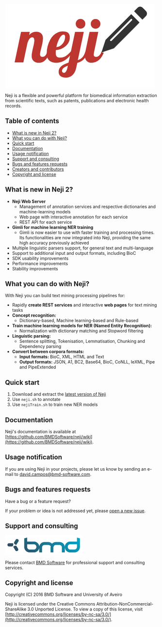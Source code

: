 ![Neji](https://github.com/BMDSoftware/neji/raw/master/wiki/logo.png)

Neji is a flexible and powerful platform for biomedical information extraction from scientific texts, such as patents, publications and electronic health records.


## Table of contents
- [What is new in Neji 2?](#what-is-new-in-neji-2?)
- [What you can do with Neji?](#what-you-can-do-with-neji?)
- [Quick start](#quick-start)
- [Documentation](#documentation)
- [Usage notification](#usage-notification)
- [Support and consulting](#support-and-consulting)
- [Bugs and features requests](#bugs-and-features-requests)
- [Creators and contributors](#creators-and-contributors)
- [Copyright and license](#copyright-and-license)

## What is new in Neji 2?
- **Neji Web Server** 
	- Management of annotation services and respective dictionaries and machine-learning models
	- Web page with interactive annotation for each service
	- REST API for each service
- **Gimli for machine learning NER training**
	- Gimli is now easier to use with faster training and processing times. Its functionalities are now integrated into Neji, providing the same high accuracy previously achieved
- Multiple linguistic parsers support, for general text and multi-language
- Support to additional input and output formats, including BioC
- SDK usability improvements
- Performance improvements
- Stability improvements


## What you can do with Neji?
With Neji you can build text mining processing pipelines for:

- Rapidly **create REST services** and interactive **web pages** for text mining tasks
- **Concept recognition:**
    - Dictionary-based, Machine learning-based and Rule-based
- **Train machine learning models for NER (Named Entity Recognition):**
	- Normalization with dictionary matching and Stopword filtering
- **Linguistic parsing:**
    - Sentence splitting, Tokenisation, Lemmatisation, Chunking and Dependency parsing
- **Convert between corpora formats:**
	- **Input formats:** BioC, XML, HTML and Text 
	- **Output formats:** JSON, A1, BC2, Base64, BioC, CoNLL, IeXML, Pipe and PipeExtended


## Quick start
1. Download and extract the [latest version of Neji](https://github.com/BMDSoftware/neji/releases/download/v2.0.0/neji-2.0.0.zip)
2. Use `neji.sh` to annotate
3. Use `nejiTrain.sh` to train new NER models

## Documentation
Neji's documentation is available at [https://github.com/BMDSoftware/neji/wiki](https://github.com/BMDSoftware/neji/wiki).

## Usage notification
If you are using Neji in your projects, please let us know by sending an e-mail to [david.campos@bmd-software.com](mailto:david.campos@bmd-software.com).

## Bugs and features requests
Have a bug or a feature request?

If your problem or idea is not addressed yet, please [open a new issue](https://github.com/BMDSoftware/neji/issues/new).


## Support and consulting
[<img src="https://github.com/BMDSoftware/neji/raw/master/wiki/bmd.png" height="64">](https://www.bmd-software.com)

Please contact [BMD Software](https://www.bmd-software.com) for professional support and consulting services.


## Copyright and license
Copyright (C) 2016 BMD Software and University of Aveiro

Neji is licensed under the Creative Commons Attribution-NonCommercial-ShareAlike 3.0 Unported License. To view a copy of this license, visit [http://creativecommons.org/licenses/by-nc-sa/3.0/](http://creativecommons.org/licenses/by-nc-sa/3.0/).
